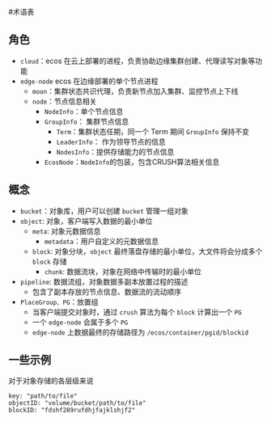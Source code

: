 #术语表

## 角色
- `cloud`：ecos 在云上部署的进程，负责协助边缘集群创建、代理读写对象等功能
- `edge-node` ecos 在边缘部署的单个节点进程
  - `moon`：集群状态共识代理，负责新节点加入集群、监控节点上下线
  - `node`：节点信息相关
    - `NodeInfo`：单个节点信息
    - `GroupInfo`： 集群节点信息
      - `Term`：集群状态任期，同一个 Term 期间 `GroupInfo` 保持不变
      - `LeaderInfo`： 作为领导节点的信息
      - `NodesInfo`：提供存储能力的节点信息
    - `EcosNode`：`NodeInfo`的包装，包含CRUSH算法相关信息

## 概念

- `bucket`：对象库，用户可以创建 `bucket` 管理一组对象
- `object`: 对象，客户端写入数据的最小单位
  - `meta`: 对象元数据信息
    - `metadata`：用户自定义的元数据信息
  - `block`: 对象分块，`object` 最终落盘存储的最小单位，大文件将会分成多个 `block` 存储
    - `chunk`: 数据流块，对象在网络中传输时的最小单位
- `pipeline`: 数据流组，对象数据多副本放置过程的描述
  - 包含了副本存放的节点信息、数据流的流动顺序
- `PlaceGroup、PG`：放置组
  - 当客户端提交对象时，通过 `crush` 算法为每个 `block` 计算出一个 `PG`
  - 一个 `edge-node` 会属于多个 `PG`
  - `edge-node` 上数据最终的存储路径为 `/ecos/container/pgid/blockid`

## 一些示例

对于对象存储的各层级来说

```
key: "path/to/file"
objectID: "volume/bucket/path/to/file"
blockID: "fdshf289rufdhjfajklshjf2"
```